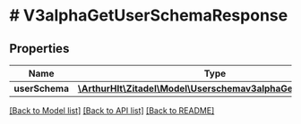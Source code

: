 # # V3alphaGetUserSchemaResponse

## Properties

Name | Type | Description | Notes
------------ | ------------- | ------------- | -------------
**userSchema** | [**\ArthurHlt\Zitadel\Model\Userschemav3alphaGetUserSchema**](Userschemav3alphaGetUserSchema.md) |  | [optional]

[[Back to Model list]](../../README.md#models) [[Back to API list]](../../README.md#endpoints) [[Back to README]](../../README.md)

